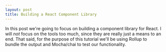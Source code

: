 ```yaml
---
layout: post
title: Building a React Component Library
---
```

In this post we're going to focus on building a component library for React. I will *not* focus on the tools too much, since they are really just a means to an end. That said, for the purpose of this tutorial we'll be using Rollup to bundle the output and Mocha/chai to test our functionality.
